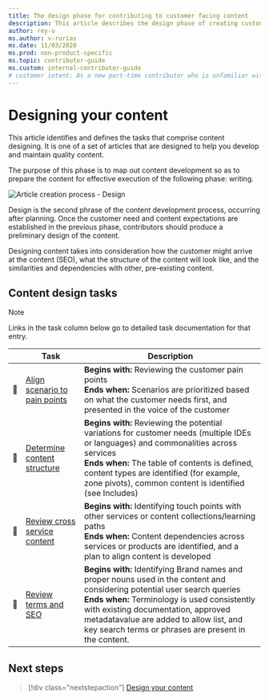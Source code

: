 ```yaml
---
title: The design phase for contributing to customer facing content
description: This article describes the design phase of creating customer facing content
author: rey-u
ms.author: v-rurias
ms.date: 11/03/2020
ms.prod: non-product-specific
ms.topic: contributor-guide
ms.custom: internal-contributor-guide
# customer intent: As a new part-time contributor who is unfamiliar with the design phase of content develop I need how to design my content so it maximally aligns with existing content and addresses customer needs.
---
```


# Designing your content

This article identifies and defines the tasks that comprise content designing. It is one of a set of articles that are designed to help you develop and maintain quality content.

The purpose of this phase is to map out content development so as to prepare the content for effective execution of the following phase: writing.

![Article creation process - Design](./media/content-dev/2-design.svg)
<!--- this image should be 3 to 5 process buckets that reflect the work of planning --->

Design is the second phrase of the content development process, occurring after planning. Once the customer need and content expectations are established in the previous phase, contributors should produce a preliminary design of the content.

Designing content takes into consideration how the customer might arrive at the content (SEO), what the structure of the content will look like, and the similarities and dependencies with other, pre-existing content.

## Content design tasks

> [!NOTE]
> Links in the task column below go to detailed task documentation for that entry.

|  | Task | Description |
|-|-|-|
|  | [Align scenario to pain points]() | **Begins with:** Reviewing the customer pain points <br>**Ends when:** Scenarios are prioritized based on what the customer needs first, and presented in the voice of the customer|
|  | [Determine content structure]() | **Begins with:** Reviewing the potential variations for customer needs (multiple IDEs or languages) and commonalities across services <br>**Ends when:** The table of contents is defined, content types are identified (for example, zone pivots), common content is identified (see Includes)|
|  | [Review cross service content]() | **Begins with:** Identifying touch points with other services or content collections/learning paths<br>**Ends when:** Content dependencies across services or products are identified, and a plan to align content is developed|
|  | [Review terms and SEO]() | **Begins with:** Identifying Brand names and proper nouns used in the content and considering potential user search queries<br>**Ends when:** Terminology is used consistently with existing documentation, approved metadatavalue are added to allow list, and key search terms or phrases are present in the content.|

## Next steps

> [!div class="nextstepaction"]
> [Design your content](./content-dev-design.md)
